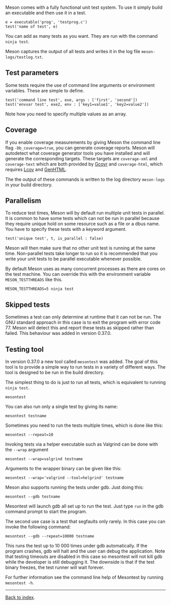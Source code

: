 Meson comes with a fully functional unit test system. To use it simply build an executable and then use it in a test.

    e = executable('prog', 'testprog.c')
    test('name of test', e)

You can add as many tests as you want. They are run with the command `ninja test`.

Meson captures the output of all tests and writes it in the log file `meson-logs/testlog.txt`.

Test parameters
--

Some tests require the use of command line arguments or environment variables. These are simple to define.

    test('command line test', exe, args : ['first', 'second'])
    test('envvar test', exe2, env : ['key1=value1', 'key2=value2'])

Note how you need to specify multiple values as an array.

Coverage
--

If you enable coverage measurements by giving Meson the command line flag `-Db_coverage=true`, you can generate coverage reports. Meson will autodetect what coverage generator tools you have installed and will generate the corresponding targets. These targets are `coverage-xml` and `coverage-text` which are both provided by [Gcovr](https://software.sandia.gov/trac/fast/wiki/gcovr) and `coverage-html`, which requires [Lcov](http://ltp.sourceforge.net/coverage/lcov.php) and [GenHTML](http://linux.die.net/man/1/genhtml).

The the output of these commands is written to the log directory `meson-logs` in your build directory.

Parallelism
--

To reduce test times, Meson will by default run multiple unit tests in parallel. It is common to have some tests which can not be run in parallel because they require unique hold on some resource such as a file or a dbus name. You have to specify these tests with a keyword argument.

    test('unique test', t, is_parallel : false)

Meson will then make sure that no other unit test is running at the same time. Non-parallel tests take longer to run so it is recommended that you write your unit tests to be parallel executable whenever possible.

By default Meson uses as many concurrent processes as there are cores on the test machine. You can override this with the environment variable `MESON_TESTTHREADS` like this.

    MESON_TESTTHREADS=5 ninja test

## Skipped tests

Sometimes a test can only determine at runtime that it can not be run. The GNU standard approach in this case is to exit the program with error code 77. Meson will detect this and report these tests as skipped rather than failed. This behaviour was added in version 0.37.0.

## Testing tool

In version 0.37.0 a new tool called `mesontest` was added. The goal of this tool is to provide a simple way to run tests in a variety of different ways. The tool is designed to be run in the build directory.

The simplest thing to do is just to run all tests, which is equivalent to running `ninja test`.

    mesontest

You can also run only a single test by giving its name:

    mesontest testname

Sometimes you need to run the tests multiple times, which is done like this:

    mesontest --repeat=10

Invoking tests via a helper executable such as Valgrind can be done with the `--wrap` argument

    mesontest --wrap=valgrind testname

Arguments to the wrapper binary can be given like this:

    mesontest --wrap='valgrind --tool=helgrind' testname

Meson also supports running the tests under gdb. Just doing this:

    mesontest --gdb testname

Mesontest will launch gdb all set up to run the test. Just type `run` in the gdb command prompt to start the program.

The second use case is a test that segfaults only rarely. In this case you can invoke the following command:

    mesontest --gdb --repeat=10000 testname

This runs the test up to 10 000 times under gdb automatically. If the program crashes, gdb will halt and the user can debug the application. Note that testing timeouts are disabled in this case so mesontest will not kill gdb while the developer is still debugging it. The downside is that if the test binary freezes, the test runner will wait forever.

For further information see the command line help of Mesontest by running `mesontest -h`.

---

[Back to index](Manual).
